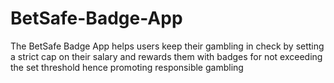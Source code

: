 # BetSafe-Badge-App
The BetSafe Badge App helps users keep their gambling in check by setting a strict cap on their salary and rewards them with badges for not exceeding the set threshold hence promoting responsible gambling

